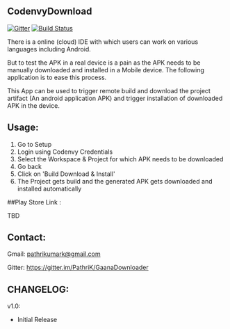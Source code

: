 ## CodenvyDownload

[![Gitter](https://badges.gitter.im/PathriK/CodenvyDownload.svg)](https://gitter.im/PathriK/CodenvyDownload?utm_source=badge&utm_medium=badge&utm_campaign=pr-badge&utm_content=badge) [![Build Status](https://travis-ci.org/PathriK/CodenvyDownload.svg?branch=master)](https://travis-ci.org/PathriK/CodenvyDownload)

There is a online (cloud) IDE with which users can work on various languages including Android. 

But to test the APK in a real device is a pain as the APK needs to be manually downloaded and installed in a Mobile device. The following application is to ease this process.

This App can be used to trigger remote build and download the project artifact (An android application APK) and trigger installation of downloaded APK in the device.

## Usage:

1. Go to Setup
2. Login using Codenvy Credentials
3. Select the Workspace & Project for which APK needs to be downloaded
4. Go back
5. Click on 'Build Download & Install'
6. The Project gets build and the generated APK gets downloaded and installed automatically 

##Play Store Link : 

TBD

## Contact:
Gmail: pathrikumark@gmail.com

Gitter: https://gitter.im/PathriK/GaanaDownloader

## CHANGELOG:

v1.0:
- Initial Release